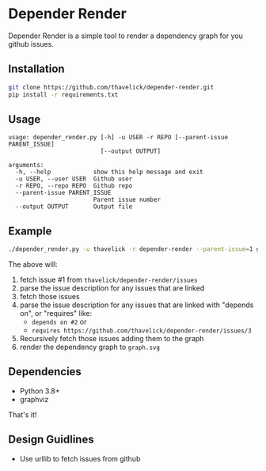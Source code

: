 # Depender Render
Depender Render is a simple tool to render a dependency graph for you github issues.

## Installation
```bash
git clone https://github.com/thavelick/depender-render.git
pip install -r requirements.txt
```

## Usage
```
usage: depender_render.py [-h] -u USER -r REPO [--parent-issue PARENT_ISSUE]
                          [--output OUTPUT]

arguments:
  -h, --help            show this help message and exit
  -u USER, --user USER  Github user
  -r REPO, --repo REPO  Github repo
  --parent-issue PARENT_ISSUE
                        Parent issue number
  --output OUTPUT       Output file
```

## Example

```bash
./depender_render.py -u thavelick -r depender-render --parent-issue=1 graph.svg
```

The above will:
1. fetch issue #1 from `thavelick/depender-render/issues`
2. parse the issue description for any issues that are linked
3. fetch those issues
4. parse the issue description for any issues that are linked with "depends on", or "requires" like:
    * `depends on #2` or
    * `requires https://github.com/thavelick/depender-render/issues/3`
5. Recursively fetch those issues adding them to the graph
6. render the dependency graph to `graph.svg`

## Dependencies
* Python 3.8+
* graphviz

That's it!

## Design Guidlines
* Use urllib to fetch issues from github